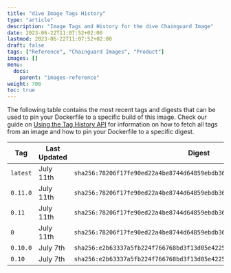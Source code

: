 ```yaml
---
title: "dive Image Tags History"
type: "article"
description: "Image Tags and History for the dive Chainguard Image"
date: 2023-06-22T11:07:52+02:00
lastmod: 2023-06-22T11:07:52+02:00
draft: false
tags: ["Reference", "Chainguard Images", "Product"]
images: []
menu:
  docs:
    parent: "images-reference"
weight: 700
toc: true
---
```


The following table contains the most recent tags and digests that can be used to pin your Dockerfile to a specific build of this image. Check our guide on [Using the Tag History API](/chainguard/chainguard-images/using-the-tag-history-api/) for information on how to fetch all tags from an image and how to pin your Dockerfile to a specific digest.

| Tag      | Last Updated | Digest                                                                    |
|----------|--------------|---------------------------------------------------------------------------|
| `latest` | July 11th    | `sha256:78206f17fe90ed22a4be8744d64859ebdb3662d966149743fab665594db2eeeb` |
| `0.11.0` | July 11th    | `sha256:78206f17fe90ed22a4be8744d64859ebdb3662d966149743fab665594db2eeeb` |
| `0.11`   | July 11th    | `sha256:78206f17fe90ed22a4be8744d64859ebdb3662d966149743fab665594db2eeeb` |
| `0`      | July 11th    | `sha256:78206f17fe90ed22a4be8744d64859ebdb3662d966149743fab665594db2eeeb` |
| `0.10.0` | July 7th     | `sha256:e2b63337a5fb224f766768bd3f13d05e42259b083a2fd2879c1fbd3bfa0c46dc` |
| `0.10`   | July 7th     | `sha256:e2b63337a5fb224f766768bd3f13d05e42259b083a2fd2879c1fbd3bfa0c46dc` |

